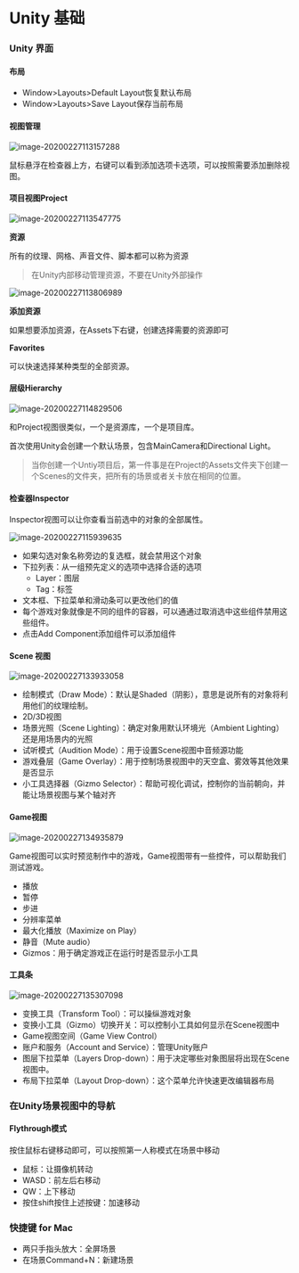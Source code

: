 # Unity 基础

### Unity 界面

#### 布局

* Window>Layouts>Default Layout恢复默认布局
* Window>Layouts>Save Layout保存当前布局



#### 视图管理

![image-20200227113157288](image-20200227113157288.png)

鼠标悬浮在检查器上方，右键可以看到添加选项卡选项，可以按照需要添加删除视图。

#### 项目视图Project

![image-20200227113547775](image-20200227113547775.png)

**资源**

所有的纹理、网格、声音文件、脚本都可以称为资源

> 在Unity内部移动管理资源，不要在Unity外部操作

![image-20200227113806989](image-20200227113806989.png)

**添加资源**

如果想要添加资源，在Assets下右键，创建选择需要的资源即可

**Favorites**

可以快速选择某种类型的全部资源。

#### 层级Hierarchy

![image-20200227114829506](image-20200227114829506.png)

和Project视图很类似，一个是资源库，一个是项目库。

首次使用Unity会创建一个默认场景，包含MainCamera和Directional Light。

> 当你创建一个Untiy项目后，第一件事是在Project的Assets文件夹下创建一个Scenes的文件夹，把所有的场景或者关卡放在相同的位置。

#### 检查器Inspector

Inspector视图可以让你查看当前选中的对象的全部属性。

![image-20200227115939635](image-20200227115939635.png)

* 如果勾选对象名称旁边的复选框，就会禁用这个对象
* 下拉列表：从一组预先定义的选项中选择合适的选项
  * Layer：图层
  * Tag：标签
* 文本框、下拉菜单和滑动条可以更改他们的值
* 每个游戏对象就像是不同的组件的容器，可以通通过取消选中这些组件禁用这些组件。
* 点击Add Component添加组件可以添加组件

#### Scene 视图

![image-20200227133933058](image-20200227133933058.png)

* 绘制模式（Draw Mode）：默认是Shaded（阴影），意思是说所有的对象将利用他们的纹理绘制。
* 2D/3D视图
* 场景光照（Scene Lighting）：确定对象用默认环境光（Ambient Lighting）还是用场景内的光照
* 试听模式（Audition Mode）：用于设置Scene视图中音频源功能
* 游戏叠层（Game Overlay）：用于控制场景视图中的天空盒、雾效等其他效果是否显示
* 小工具选择器（Gizmo Selector）：帮助可视化调试，控制你的当前朝向，并能让场景视图与某个轴对齐

#### Game视图

![image-20200227134935879](image-20200227134935879.png)

Game视图可以实时预览制作中的游戏，Game视图带有一些控件，可以帮助我们测试游戏。

* 播放
* 暂停
* 步进
* 分辨率菜单
* 最大化播放（Maximize on Play）
* 静音（Mute audio）
* Gizmos：用于确定游戏正在运行时是否显示小工具

#### 工具条

![image-20200227135307098](image-20200227135307098.png)

* 变换工具（Transform Tool）：可以操纵游戏对象
* 变换小工具（Gizmo）切换开关：可以控制小工具如何显示在Scene视图中
* Game视图空间（Game View Control）
* 账户和服务（Account and Service）：管理Unity账户
* 图层下拉菜单（Layers Drop-down）：用于决定哪些对象图层将出现在Scene视图中。
* 布局下拉菜单（Layout Drop-down）：这个菜单允许快速更改编辑器布局



### 在Unity场景视图中的导航

#### Flythrough模式

按住鼠标右键移动即可，可以按照第一人称模式在场景中移动

* 鼠标：让摄像机转动
* WASD：前左后右移动
* QW：上下移动
* 按住shift按住上述按键：加速移动

### 快捷键 for Mac

* 两只手指头放大：全屏场景
* 在场景Command+N：新建场景







